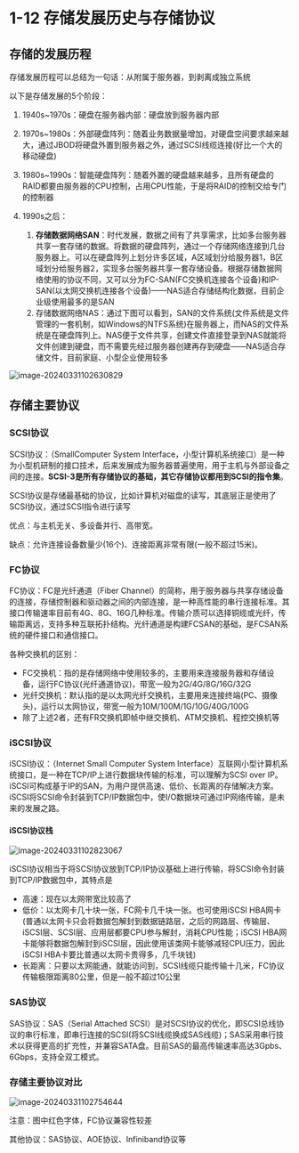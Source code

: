 # 1-12 存储发展历史与存储协议

## 存储的发展历程

存储发展历程可以总结为一句话：从附属于服务器，到剥离成独立系统

以下是存储发展的5个阶段：

1. 1940s~1970s：硬盘在服务器内部：硬盘放到服务器内部

2. 1970s~1980s：外部硬盘阵列：随着业务数据量增加，对硬盘空间要求越来越大，通过JBOD将硬盘外置到服务器之外，通过SCSI线缆连接(好比一个大的移动硬盘)
3. 1980s~1990s：智能硬盘阵列：随着外置的硬盘越来越多，且所有硬盘的RAID都要由服务器的CPU控制，占用CPU性能，于是将RAID的控制交给专门的控制器
4. 1990s之后：
   1. **存储数据网络SAN**：时代发展，数据之间有了共享需求，比如多台服务器共享一套存储的数据。将数据的硬盘阵列，通过一个存储网络连接到几台服务器上。可以在硬盘阵列上划分许多区域，A区域划分给服务器1，B区域划分给服务器2，实现多台服务器共享一套存储设备。根据存储数据网络使用的协议不同，又可以分为FC-SAN(FC交换机连接各个设备)和IP-SAN(以太网交换机连接各个设备)——NAS适合存储结构化数据，目前企业级使用最多的是SAN
   2. 存储数据网络NAS：通过下图可以看到，SAN的文件系统(文件系统是文件管理的一套机制，如Windows的NTFS系统)在服务器上，而NAS的文件系统是在硬盘阵列上。NAS便于文件共享，创建文件直接登录到NAS就能将文件创建到硬盘，而不需要先经过服务器创建再存到硬盘——NAS适合存储文件，目前家庭、小型企业使用较多

![image-20240331102630829](https://img.yatjay.top/md/image-20240331102630829.png)

## 存储主要协议

### SCSI协议

SCSI协议：（SmallComputer System Interface，小型计算机系统接口）是一种为小型机研制的接口技术，后来发展成为服务器普遍使用，用于主机与外部设备之间的连接。**SCSI-3是所有存储协议的基础，其它存储协议都用到SCSI的指令集**。

SCSI协议是存储最基础的协议，比如计算机对磁盘的读写，其底层正是使用了SCSI协议，通过SCSI指令进行读写

优点：与主机无关、多设备并行、高带宽。

缺点：允许连接设备数量少(16个)、连接距离非常有限(一般不超过15米)。

### FC协议

FC协议：FC是光纤通道（Fiber Channel）的简称，用于服务器与共享存储设备的连接，存储控制器和驱动器之间的内部连接，是一种高性能的串行连接标准。其接口传输速率目前有4G、8G、16G几种标准。传输介质可以选择铜缆或光纤，传输距离远，支持多种互联拓扑结构。光纤通道是构建FCSAN的基础，是FCSAN系统的硬件接口和通信接口。

各种交换机的区别：

- FC交换机：指的是存储网络中使用较多的，主要用来连接服务器和存储设备，运行FC协议(光纤通道协议)，带宽一般为2G/4G/8G/16G/32G
- 光纤交换机：默认指的是以太网光纤交换机，主要用来连接终端(PC、摄像头)，运行以太网协议，带宽一般为10M/100M/1G/10G/40G/100G
- 除了上述2者，还有FR交换机即帧中继交换机、ATM交换机、程控交换机等

### iSCSI协议

iSCSI协议：（Internet Small Computer System Interface）互联网小型计算机系统接口，是一种在TCP/IP上进行数据块传输的标准，可以理解为SCSI over IP。iSCSI可构成基于IP的SAN，为用户提供高速、低价、长距离的存储解决方案。iSCSI将SCSI命令封装到TCP/IP数据包中，使I/O数据块可通过IP网络传输，是未来的发展之路。

#### iSCSI协议栈

![image-20240331102823067](https://img.yatjay.top/md/image-20240331102823067.png)

iSCSI协议相当于将SCSI协议放到TCP/IP协议基础上进行传输，将SCSI命令封装到TCP/IP数据包中，其特点是

- 高速：现在以太网带宽比较高了
- 低价：以太网卡几十块一张，FC网卡几千块一张。也可使用iSCSI HBA网卡(普通以太网卡只会将数据包解封到数据链路层，之后的网路层、传输层、iSCSI层、SCSI层、应用层都要CPU参与解封，消耗CPU性能；iSCSI HBA网卡能够将数据包解封到iSCSI层，因此使用该类网卡能够减轻CPU压力，因此iSCSI HBA卡要比普通以太网卡贵得多，几千块钱)
- 长距离：只要以太网能通，就能访问到，SCSI线缆只能传输十几米，FC协议传输极限距离80公里，但是一般不超过10公里

### SAS协议

SAS协议：SAS（Serial Attached SCSI）是对SCSI协议的优化，即SCSI总线协议的串行标准，即串行连接的SCSI(将SCSI线缆换成SAS线缆)；SAS采用串行技术以获得更高的扩充性，并兼容SATA盘。目前SAS的最高传输速率高达3Gpbs、6Gbps，支持全双工模式。

### 存储主要协议对比

![image-20240331102754644](https://img.yatjay.top/md/image-20240331102754644.png)

注意：图中红色字体，FC协议兼容性较差

其他协议：SAS协议、AOE协议、Infiniband协议等

